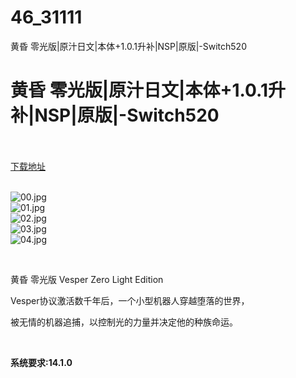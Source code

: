 # 46_31111
黄昏 零光版|原汁日文|本体+1.0.1升补|NSP|原版|-Switch520
# 黄昏 零光版|原汁日文|本体+1.0.1升补|NSP|原版|-Switch520
 <br/></br>
[下载地址](https://www.switch520.cc/article/31111 "下载地址")
<br/></br>

<p><img title="00.jpg" src="https://www.switch520.cc/muke_img/2022_05_12_53dad06e2477e.jpg" alt="00.jpg"><br>
<img title="01.jpg" src="https://www.switch520.cc/muke_img/2022_05_12_b727c6de9eacd.jpg" alt="01.jpg"><br>
<img title="02.jpg" src="https://www.switch520.cc/muke_img/2022_05_12_28ac032829cff.jpg" alt="02.jpg"><br>
<img title="03.jpg" src="https://www.switch520.cc/muke_img/2022_05_12_69b9acd57277e.jpg" alt="03.jpg"><br>
<img title="04.jpg" src="https://www.switch520.cc/muke_img/2022_05_12_945b8461f3ff4.jpg" alt="04.jpg"></p>
<p>&nbsp;</p>
<p>黄昏 零光版 Vesper Zero Light Edition</p>
<p>Vesper协议激活数千年后，一个小型机器人穿越堕落的世界，</p>
<p>被无情的机器追捕，以控制光的力量并决定他的种族命运。</p>
<p>&nbsp;</p>
<p><strong>系统要求:14.1.0</strong></p>



<div id="gtx-trans" style="position: absolute; left: 0px; top: 1744px;">
<div class="gtx-trans-icon"></div>
</div>
<p></p> 
